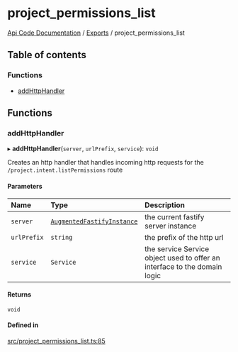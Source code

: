 # project\_permissions\_list
 
[Api Code Documentation](../README.md) / [Exports](../modules.md) / project\_permissions\_list

## Table of contents

### Functions

- [addHttpHandler](project_permissions_list.md#addhttphandler)

## Functions

### addHttpHandler

▸ **addHttpHandler**(`server`, `urlPrefix`, `service`): `void`

Creates an http handler that handles incoming http requests for the `/project.intent.listPermissions` route

#### Parameters

| Name | Type | Description |
| :------ | :------ | :------ |
| `server` | [`AugmentedFastifyInstance`](../interfaces/types.AugmentedFastifyInstance.md) | the current fastify server instance |
| `urlPrefix` | `string` | the prefix of the http url |
| `service` | `Service` | the service Service object used to offer an interface to the domain logic |

#### Returns

`void`

#### Defined in

[src/project_permissions_list.ts:85](https://github.com/openkfw/TruBudget/blob/40b449a/api/src/project_permissions_list.ts#L85)
